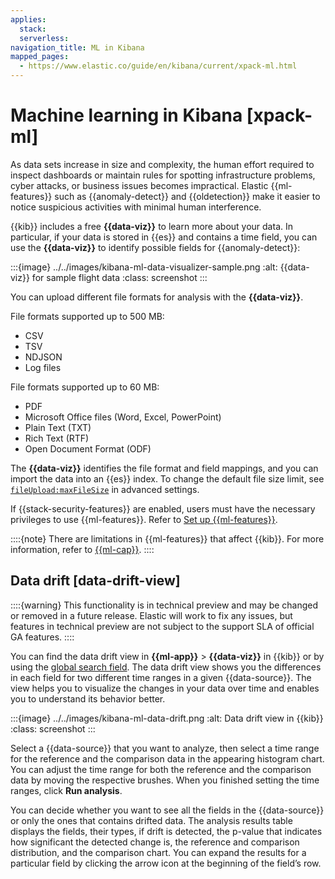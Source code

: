 ```yaml
---
applies:
  stack:
  serverless:
navigation_title: ML in Kibana
mapped_pages:
  - https://www.elastic.co/guide/en/kibana/current/xpack-ml.html
---
```


# Machine learning in Kibana [xpack-ml]

As data sets increase in size and complexity, the human effort required to inspect dashboards or maintain rules for spotting infrastructure problems, cyber attacks, or business issues becomes impractical. Elastic {{ml-features}} such as {{anomaly-detect}} and {{oldetection}} make it easier to notice suspicious activities with minimal human interference.

{{kib}} includes a free **{{data-viz}}** to learn more about your data. In particular, if your data is stored in {{es}} and contains a time field, you can use the **{{data-viz}}** to identify possible fields for {{anomaly-detect}}:

:::{image} ../../images/kibana-ml-data-visualizer-sample.png
:alt: {{data-viz}} for sample flight data
:class: screenshot
:::

You can upload different file formats for analysis with the **{{data-viz}}**.

File formats supported up to 500 MB:

* CSV
* TSV
* NDJSON
* Log files

File formats supported up to 60 MB:

* PDF
* Microsoft Office files (Word, Excel, PowerPoint)
* Plain Text (TXT)
* Rich Text (RTF)
* Open Document Format (ODF)

The **{{data-viz}}** identifies the file format and field mappings, and you can import the data into an {{es}} index. To change the default file size limit, see [`fileUpload:maxFileSize`](https://www.elastic.co/guide/en/kibana/current/advanced-options.html#kibana-general-settings) in advanced settings.

If {{stack-security-features}} are enabled, users must have the necessary privileges to use {{ml-features}}. Refer to [Set up {{ml-features}}](setting-up-machine-learning.md#setup-privileges).

::::{note}
There are limitations in {{ml-features}} that affect {{kib}}. For more information, refer to [{{ml-cap}}](anomaly-detection/ml-limitations.md).
::::

## Data drift [data-drift-view]

::::{warning}
This functionality is in technical preview and may be changed or removed in a future release. Elastic will work to fix any issues, but features in technical preview are not subject to the support SLA of official GA features.
::::

You can find the data drift view in **{{ml-app}}** > **{{data-viz}}** in {{kib}} or by using the [global search field](../../explore-analyze/find-and-organize/find-apps-and-objects.md). The data drift view shows you the differences in each field for two different time ranges in a given {{data-source}}. The view helps you to visualize the changes in your data over time and enables you to understand its behavior better.

:::{image} ../../images/kibana-ml-data-drift.png
:alt: Data drift view in {{kib}}
:class: screenshot
:::

Select a {{data-source}} that you want to analyze, then select a time range for the reference and the comparison data in the appearing histogram chart. You can adjust the time range for both the reference and the comparison data by moving the respective brushes. When you finished setting the time ranges, click **Run analysis**.

You can decide whether you want to see all the fields in the {{data-source}} or only the ones that contains drifted data. The analysis results table displays the fields, their types, if drift is detected, the p-value that indicates how significant the detected change is, the reference and comparison distribution, and the comparison chart. You can expand the results for a particular field by clicking the arrow icon at the beginning of the field’s row.
